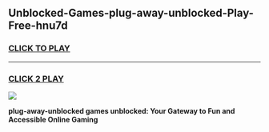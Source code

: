 
## Unblocked-Games-plug-away-unblocked-Play-Free-hnu7d
<h3>
<a href="https://premium76.site?title=plug-away-unblocked&ref=20M">CLICK TO PLAY</a></h3>
<hr>

<h3>
<a href="https://premium76.site?title=plug-away-unblocked&ref=20M">CLICK 2 PLAY</a>
  
</h3>

<a href="https://premium76.site?title=plug-away-unblocked&ref=19M"><img src="https://clearcache.store/games.png"></a>


**plug-away-unblocked games unblocked: Your Gateway to Fun and Accessible Online Gaming**
